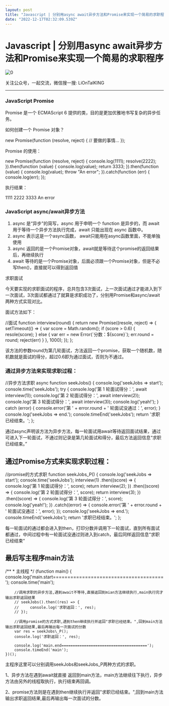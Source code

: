 ```yaml
---
layout: post
title: "Javascript | 分别用async await异步方法和Promise来实现一个简易的求职程序"
date: "2022-12-17T02:32:09.539Z"
---
```

Javascript | 分别用async await异步方法和Promise来实现一个简易的求职程序
===================================================

![0](https://img2023.cnblogs.com/blog/217320/202212/217320-20221216220325189-1413198018.png)

关注公众号，一起交流，微信搜一搜: LiOnTalKING

* * *

### JavaScript Promise

Promise 是一个 ECMAScript 6 提供的类，目的是更加优雅地书写复杂的异步任务。

如何创建一个 Promise 对象？

new Promise(function (resolve, reject) {
    // 要做的事情...
});

Promise 的使用：

new Promise(function (resolve, reject) {
    console.log(1111);
    resolve(2222);
}).then(function (value) {
    console.log(value);
    return 3333;
}).then(function (value) {
    console.log(value);
    throw "An error";
}).catch(function (err) {
    console.log(err);
});

执行结果：

1111
2222
3333
An error

### JavaScript async/await异步方法

1.  async 是“异步”的简写，async 用于申明一个 function 是异步的，而 await 用于等待一个异步方法执行完成，await 只能出现在 async 函数中。
2.  async 表示这是一个async函数， await只能用在async函数里面，不能单独使用
3.  async 返回的是一个Promise对象，await就是等待这个promise的返回结果后，再继续执行
4.  await 等待的是一个Promise对象，后面必须跟一个Promise对象，但是不必写then()，直接就可以得到返回值

求职面试

今天要实现的求职面试的程序，总共包含3次面试，上一次面试通过才能进入到下一次面试，3次面试都通过了就算是求职成功了，分别用Promise和async/await两种方式实现对比。

面试方法如下：

//面试
    function interview(round) {
        return new Promise((resole, reject) => {
            setTimeout(() \=> {
                var score = Math.random();
                if (score > 0.6) {
                    resole(score);
                } else {
                    var err = new Error(\`分数：${score}\`);
                    err.round \= round;
                    reject(err)
                }
            }, 1000);
        });
    };

该方法的参数round为第几轮面试，方法返回一个promise，获取一个随机数，随机数就是面试的得分，超过0.6即为通过面试，否则为不通过。

### 通过异步方法来实现求职过程：

//异步方法求职
    async function seekJobs() {
        console.log('seekJobs => start');
        console.time('seekJobs');
        try {
            console.log('第 1 轮面试得分：', await interview(1));
            console.log('第 2 轮面试得分：', await interview(2));
            console.log('第 3 轮面试得分：', await interview(3));
            console.log('yeah!');
        } catch (error) {
            console.error('第 ' + error.round + ' 轮面试没通过：', error);
        }
        console.log('seekJobs => end.');
        console.timeEnd('seekJobs');
        return '求职已经结束。';
    };

通过async声明该方法为异步方法，每一轮面试用await等待返回面试结果，通过可进入下一轮面试，不通过则记录是第几轮面试和得分，最后方法返回信息“求职已经结束。”

通过Promise方式来实现求职过程：
-------------------

//promise的方式求职
    function seekJobs\_P() {
        console.log('seekJobs => start');
        console.time('seekJobs');
        interview(1)
            .then((score) \=> {
                console.log('第 1 轮面试得分：', score);
                return interview(2);
            })
            .then((score) \=> {
                console.log('第 2 轮面试得分：', score);
                return interview(3);
            })
            .then((score) \=> {
                console.log('第 3 轮面试得分：', score);
                console.log('yeah!');
            })
            .catch((error) => {
                console.error('第 ' + error.round + ' 轮面试没通过：', error);
            });
        console.log('seekJobs => end.');
        console.timeEnd('seekJobs');
        return '求职已经结束。';
    };

每一轮面试的通过都会进入到then，打印分数并调用下一轮面试，直到所有面试都通过，中间过程中有一轮面试没通过则进入到catch，最后同样返回信息“求职已经结束“

最后写主程序main方法
------------

/\*\*
     \* 主线程
     \*/
    (function main() {
        console.log('main.start======================================');
        console.time('main');

        //调用求职的异步方法,遇到await不等待,直接返回到mian方法继续执行,main执行完才输出求职返回结果
        // seekJobs().then((res) => {
        //     console.log('求职返回：', res);
        // });

        //调用promise的方式求职,遇到then继续执行并返回"求职已经结束。",回到main方法输出求职返回结果,最后再输出每一次面试的分数
        var res = seekJobs\_P();
        console.log('求职返回：', res);

        console.log('main.end======================================');
        console.timeEnd('main');
    })();

主程序这里可以分别调用seekJobs和seekJobs\_P两种方式的求职。

1、异步方法在遇到await就直接 返回到main方法，main方法继续往下执行，异步方法由另外的线程取执行，执行结束再回调。

2、promise方法则是在遇到then继续执行并返回"求职已经结束。",回到main方法输出求职返回结果,最后再输出每一次面试的分数。